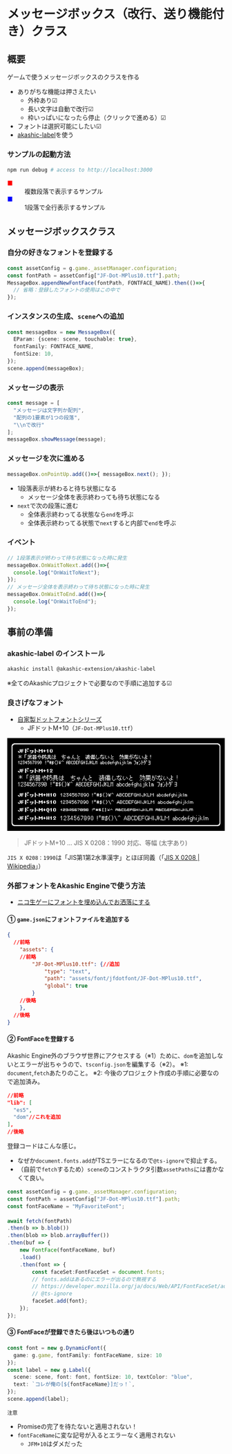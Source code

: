 メッセージボックス（改行、送り機能付き）クラス
==============================================

概要
----

ゲームで使うメッセージボックスのクラスを作る

- ありがちな機能は押さえたい
  - 外枠あり☑
  - 長い文字は自動で改行☑
  - 枠いっぱいになったら停止（クリックで進める）☑
- フォントは選択可能にしたい☑
- [akashic-label](https://github.com/akashic-games/akashic-label)を使う

### サンプルの起動方法

```sh
npm run debug # access to http://localhost:3000
```

<dl>
<dt style="color: red;">■</dt>
<dd>複数段落で表示するサンプル</dd>
<dt style="color: blue;">■</dt>
<dd>1段落で全行表示するサンプル</dd>
</dl>

メッセージボックスクラス
------------------------

### 自分の好きなフォントを登録する

```ts
const assetConfig = g.game._assetManager.configuration;
const fontPath = assetConfig["JF-Dot-MPlus10.ttf"].path;
MessageBox.appendNewFontFace(fontPath, FONTFACE_NAME).then(()=>{
  // 省略：登録したフォントの使用はこの中で
});
```

### インスタンスの生成、`scene`への追加

```ts
const messageBox = new MessageBox({
  EParam: {scene: scene, touchable: true},
  fontFamily: FONTFACE_NAME,
  fontSize: 10,
});
scene.append(messageBox);
```

### メッセージの表示

```ts
const message = [
  "メッセージは文字列か配列",
  "配列の1要素が1つの段落",
  "\\nで改行"
];
messageBox.showMessage(message);
```

### メッセージを次に進める

```ts
messageBox.onPointUp.add(()=>{ messageBox.next(); });
```

- 1段落表示が終わると待ち状態になる
  - メッセージ全体を表示終わっても待ち状態になる
- `next`で次の段落に進む
  - 全体表示終わってる状態なら`end`を呼ぶ
  - 全体表示終わってる状態で`next`すると内部で`end`を呼ぶ

### イベント

```ts
// 1段落表示が終わって待ち状態になった時に発生
messageBox.OnWaitToNext.add(()=>{
  console.log("OnWaitToNext");
});
// メッセージ全体を表示終わって待ち状態になった時に発生
messageBox.OnWaitToEnd.add(()=>{
  console.log("OnWaitToEnd");
});
```


事前の準備
----------

### akashic-label のインストール

```sh
akashic install @akashic-extension/akashic-label
```
※全てのAkashicプロジェクトで必要なので手順に追加する☑

### 良さげなフォント

- [自家製ドットフォントシリーズ](http://jikasei.me/font/jf-dotfont/)
  - JFドットM+10（`JF-Dot-MPlus10.ttf`）

![](./jfdotfont-sample-mplus.png)

> JFドットM+10 … JIS X 0208：1990 対応、等幅 (太字あり)

`JIS X 0208：1990`は「JIS第1第2水準漢字」とほぼ同義（「[JIS X 0208 | Wikipedia](https://ja.wikipedia.org/wiki/JIS_X_0208)」）

### 外部フォントをAkashic Engineで使う方法

- [ニコ生ゲーにフォントを埋め込んでお洒落にする](https://isobe-yaki.hateblo.jp/entry/2023/05/15/024253)

#### ① `game.json`にフォントファイルを追加する
```json
{
  //前略
	"assets": {
    //前略
		"JF-Dot-MPlus10.ttf": {//追加
			"type": "text",
			"path": "assets/font/jfdotfont/JF-Dot-MPlus10.ttf",
			"global": true
		}
    //後略
	},
  //後略
}
```

#### ② FontFaceを登録する

Akashic Engine外のブラウザ世界にアクセスする（※1）ために、`dom`を追加しないとエラーが出ちゃうので、`tsconfig.json`を編集する（※2）。
※1: `document`,`fetch`あたりのこと。
※2: 今後のプロジェクト作成の手順に必要なので追加済み。

```json
//前略
"lib": [
  "es5",
  "dom"//これを追加
],
//後略
```

登録コードはこんな感じ。
- なぜか`document.fonts.add`がTSエラーになるので`@ts-ignore`で抑止する。
- （自前で`fetch`するため）`scene`のコンストラクタ引数`assetPaths`には書かなくて良い。

```ts
const assetConfig = g.game._assetManager.configuration;
const fontPath = assetConfig["JF-Dot-MPlus10.ttf"].path;
const fontFaceName = "MyFavoriteFont";

await fetch(fontPath)
.then(b => b.blob())
.then(blob => blob.arrayBuffer())
.then(buf => {
    new FontFace(fontFaceName, buf)
    .load()
    .then(font => {
        const faceSet:FontFaceSet = document.fonts;
        // fonts.addはあるのにエラーが出るので無視する
        // https://developer.mozilla.org/ja/docs/Web/API/FontFaceSet/add
        // @ts-ignore
        faceSet.add(font);
    });
});        
```

#### ③ FontFaceが登録できたら後はいつもの通り

```ts
const font = new g.DynamicFont({
  game: g.game, fontFamily: fontFaceName, size: 10
});
const label = new g.Label({
  scene: scene, font: font, fontSize: 10, textColor: "blue",
  text: `コレが俺の[${fontFaceName}]だっ！`,
});
scene.append(label);
```

`注意`
- Promiseの完了を待たないと適用されない！
- `fontFaceName`に変な記号が入るとエラーなく適用されない
  - `JFM+10`はダメだった
